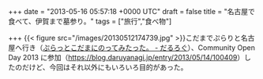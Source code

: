 
+++
date = "2013-05-16 05:57:18 +0000 UTC"
draft = false
title = "名古屋で食べて、伊賀まで墓参り。"
tags = ["旅行","食べ物"]

+++
{{< figure src="/images/20130512174739.jpg"  >}}こだまでぷらりと名古屋へ行き（<a href="https://blog.daruyanagi.jp/entry/2013/05/16/051505">ぷらっとこだまにのってみたった。 - だるろぐ</a>）、Community Open Day 2013 に参加（<a href="https://blog.daruyanagi.jp/entry/2013/05/14/100409">https://blog.daruyanagi.jp/entry/2013/05/14/100409</a>）したのだけど、今回はそれ以外にもいろいろ目的があった。

